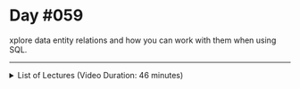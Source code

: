 # Day #059
xplore data entity relations and how you can work with them when using SQL.

---

<details>
    <summary>List of Lectures (Video Duration: 46 minutes)</summary>
    <ul>
        <li>Implementing A More Complex Design With Relations</li>
        <li>Inserting Related Data</li>
        <li>Practice: Inserting Related Data</li>
        <li>Querying & Joining Related Data</li>
        <li>Practice: Joining Data</li>
        <li>Module Summary & More On Relationships</li>
        <li>Quiz 19 - Learning Check: SQL Introduction</li>
    </ul>
</details>